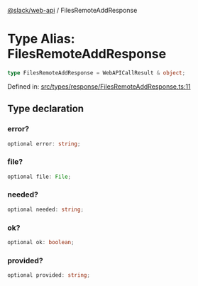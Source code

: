 [@slack/web-api](../index.md) / FilesRemoteAddResponse

# Type Alias: FilesRemoteAddResponse

```ts
type FilesRemoteAddResponse = WebAPICallResult & object;
```

Defined in: [src/types/response/FilesRemoteAddResponse.ts:11](https://github.com/slackapi/node-slack-sdk/blob/main/packages/web-api/src/types/response/FilesRemoteAddResponse.ts#L11)

## Type declaration

### error?

```ts
optional error: string;
```

### file?

```ts
optional file: File;
```

### needed?

```ts
optional needed: string;
```

### ok?

```ts
optional ok: boolean;
```

### provided?

```ts
optional provided: string;
```
